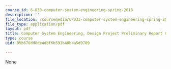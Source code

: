 ```yaml
---
course_id: 6-033-computer-system-engineering-spring-2018
description: ''
file_location: /coursemedia/6-033-computer-system-engineering-spring-2018/85b670dd8de4dbf6b591b48baa5d9789_MIT6_033S18dppr_writing.pdf
file_type: application/pdf
layout: pdf
title: Computer System Engineering, Design Project Preliminary Report Guidelines
type: course
uid: 85b670dd8de4dbf6b591b48baa5d9789

---
```

None